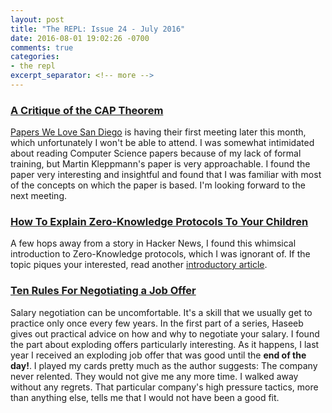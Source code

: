 ```yaml
---
layout: post
title: "The REPL: Issue 24 - July 2016"
date: 2016-08-01 19:02:26 -0700
comments: true
categories:
- the repl
excerpt_separator: <!-- more -->
---
```


### [A Critique of the CAP Theorem][cap]

[Papers We Love San Diego][papers] is having their first meeting later this month, which unfortunately I won't be able to attend. I was somewhat intimidated about reading Computer Science papers because of my lack of formal training, but Martin Kleppmann's paper is very approachable. I found the paper very interesting and insightful and found that I was familiar with most of the concepts on which the paper is based. I'm looking forward to the next meeting.

### [How To Explain Zero-Knowledge Protocols To Your Children][zero]

A few hops away from a story in Hacker News, I found this whimsical introduction to Zero-Knowledge protocols, which I was ignorant of. If the topic piques your interested, read another [introductory article][zero_2].

### [Ten Rules For Negotiating a Job Offer][ten]

Salary negotiation can be uncomfortable. It's a skill that we usually get to practice only once every few years. In the first part of a series, Haseeb gives out practical advice on how and why to negotiate your salary. I found the part about exploding offers particularly interesting. As it happens, I last year I received an exploding job offer that was good until the **end of the day!**. I played my cards pretty much as the author suggests: The company never relented. They would not give me any more time. I walked away without any regrets. That particular company's high pressure tactics, more than anything else, tells me that I would not have been a good fit.

[cap]: https://arxiv.org/abs/1509.05393
[papers]: https://www.meetup.com/Papers-We-Love-San-Diego/
[zero]: http://pages.cs.wisc.edu/~mkowalcz/628.pdf
[zero_2]: http://blog.cryptographyengineering.com/2014/11/zero-knowledge-proofs-illustrated-primer.html
[ten]: http://haseebq.com/
